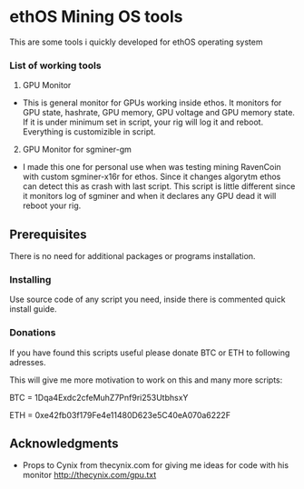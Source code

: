 # ethOS Mining OS tools 

This are some tools i quickly developed for ethOS operating system

### List of working tools

1. GPU Monitor
  - This is general monitor for GPUs working inside ethos. It monitors for GPU state, hashrate, GPU memory, GPU voltage and GPU memory state. If it is under minimum set in script, your rig will log it and reboot. Everything is customizible in script.
2. GPU Monitor for sgminer-gm
  - I made this one for personal use when was testing mining RavenCoin with custom sgminer-x16r for ethos. Since it changes algorytm ethos can detect this as crash with last script. This script is little different since it monitors log of sgminer and when it declares any GPU dead it will reboot your rig.

## Prerequisites

There is no need for additional packages or programs installation.

### Installing

Use source code of any script you need, inside there is commented quick install guide.

### Donations

If you have found this scripts useful please donate BTC or ETH to following adresses.

This will give me more motivation to work on this and many more scripts:

BTC = 1Dqa4Exdc2cfeMuhZ7Pnf9ri253UtbhsxY

ETH = 0xe42fb03f179Fe4e11480D623e5C40eA070a6222F

## Acknowledgments

* Props to Cynix from thecynix.com for giving me ideas for code with his monitor http://thecynix.com/gpu.txt

